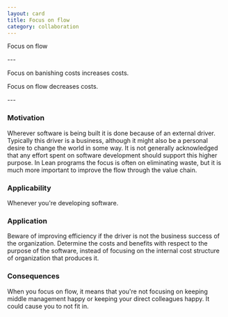```yaml
---
layout: card
title: Focus on flow
category: collaboration
---
```

<p>Focus on flow</p>
---
<p>Focus on banishing costs increases costs.</p>
<p>Focus on flow decreases costs.</p>
---

### Motivation

Wherever software is being built it is done because of an external driver. Typically this driver is a business, although it might also be a personal desire to change the world in some way. It is not generally acknowledged that any effort spent on software development should support this higher purpose. In Lean programs the focus is often on eliminating waste, but it is much more important to improve the flow through the value chain.

### Applicability

Whenever you're developing software.

### Application

Beware of improving efficiency if the driver is not the business success of the organization. Determine the costs and benefits with respect to the purpose of the software, instead of focusing on the internal cost structure of organization that produces it.

### Consequences

When you focus on flow, it means that you're not focusing on keeping middle management happy or keeping your direct colleagues happy. It could cause you to not fit in.


